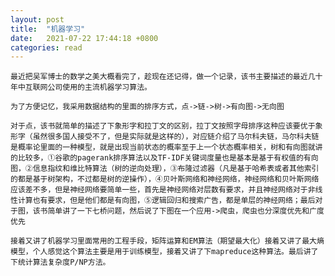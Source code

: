 ```yaml
---
layout: post
title:  "机器学习"
date:   2021-07-22 17:44:18 +0800
categories: read
---
```

    最近把吴军博士的数学之美大概看完了，趁现在还记得，做一个记录，该书主要描述的最近几十年中互联网公司使用的主流机器学习算法。

	为了方便记忆，我采用数据结构的里面的排序方式，点->链->树->有向图->无向图

	对于点，该书就简单的描述了下象形字和拉丁文的区别，拉丁文按照字母排序这种应该要优于象形字（虽然很多国人接受不了，但是实际就是这样的），对应链介绍了马尔科夫链，马尔科夫链是概率论里面的一种模型，就是出现当前状态的概率至于上一个状态概率相关，树和有向图就讲的比较多，①谷歌的pagerank排序算法以及TF-IDF关键词度量也是基本是基于有权值的有向图，②信息指纹和维比特算法（树的逆向处理），③布隆过滤器（凡是基于哈希表或者其他索引的都是基于树架构，不过都是树的逆操作），④贝叶斯网络和神经网络，神经网络和贝叶斯网络应该差不多，但是神经网络要简单一些，首先是神经网络对层数有要求，并且神经网络对于非线性计算也有要求，但是他们都是有向图，⑤逻辑回归和搜索广告，都是单层的神经网络；最后对于图，该书简单讲了一下七桥问题，然后说了下图在一个应用->爬虫，爬虫也分深度优先和广度优先

	接着又讲了机器学习里面常用的工程手段，矩阵运算和EM算法（期望最大化）接着又讲了最大熵模型，个人感觉这个算法主要是用于训练模型，接着又讲了下mapreduce这种算法。最后讲了下统计算法复杂度P/NP方法。
